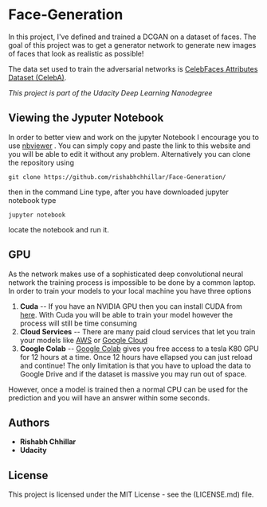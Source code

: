 # Face-Generation

In this project, I've defined and trained a DCGAN on a dataset of faces. The goal of this project was to get a generator network to generate new images of faces that look as realistic as possible!

The data set used to train the adversarial networks is [CelebFaces Attributes Dataset (CelebA)](http://mmlab.ie.cuhk.edu.hk/projects/CelebA.html).

    
  *This project is part of the Udacity Deep Learning Nanodegree*


## Viewing the Jyputer Notebook
In order to better view and work on the jupyter Notebook I encourage you to use [nbviewer](https://nbviewer.jupyter.org/) . You can simply copy and paste the link to this website and you will be able to edit it without any problem. Alternatively you can clone the repository using 
```
git clone https://github.com/rishabhchhillar/Face-Generation/
```
then in the command Line type, after you have downloaded jupyter notebook type
```
jupyter notebook
```
locate the notebook and run it.

## GPU
As the network makes use of a sophisticated deep convolutional neural network  the training process is impossible to be done by a common laptop. In order to train your models to your local machine you have three options

1. **Cuda** -- If you have an NVIDIA GPU then you can install CUDA from [here](https://developer.nvidia.com/cuda-downloads). With Cuda you will be able to train your model however the process will still be time consuming
2. **Cloud Services** -- There are many paid cloud services that let you train your models like [AWS](https://aws.amazon.com/fr/) or  [Google Cloud](https://cloud.google.com/)
3. **Coogle Colab** -- [Google Colab](https://colab.research.google.com/) gives you free access to a tesla K80 GPU for 12 hours at a time. Once 12 hours have ellapsed you can just reload and continue! The only limitation is that you have to upload the data to Google Drive and if the dataset is massive you may run out of space.

However, once a model is trained then a normal CPU can be used for the prediction and you will have an answer within some seconds.


## Authors

* **Rishabh Chhillar** 
* **Udacity**

## License

This project is licensed under the MIT License - see the (LICENSE.md) file.
